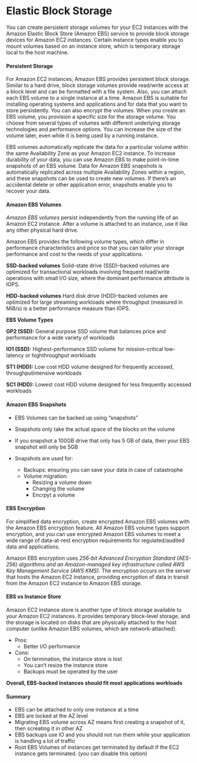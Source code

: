 # Elastic Block Storage

You can create persistent storage volumes for your EC2 instances with the
Amazon Elastic Block Store (Amazon EBS) service to provide block storage devices for
Amazon EC2 instances. Certain instance types enable you to mount volumes based on an
instance store, which is temporary storage local to the host machine.

#### Persistent Storage
For Amazon EC2 instances, Amazon EBS provides persistent block storage. Similar to a
hard drive, block storage volumes provide read/write access at a block level and can be
formatted with a file system. Also, you can attach each EBS volume
to a single instance at a time. Amazon EBS is suitable for installing operating systems and
applications and for data that you want to store persistently. You can also encrypt the
volumes.
When you create an EBS volume, you provision a specific size for the storage volume.
You choose from several types of volumes with different underlying storage technologies
and performance options. You can increase the size of the volume later, even while it is
being used by a running instance.


EBS volumes automatically replicate the data for a particular volume within the same
Availability Zone as your Amazon EC2 instance. To increase durability of your data, you
can use Amazon EBS to make point-in-time snapshots of an EBS volume. Data for Amazon
EBS snapshots is automatically replicated across multiple Availability Zones within a
region, and these snapshots can be used to create new volumes. If there’s an accidental
delete or other application error, snapshots enable you to recover your data.

#### Amazon EBS Volumes
*Amazon EBS volumes* persist independently from the running life of an Amazon EC2
instance. After a volume is attached to an instance, use it like any other physical hard drive.


Amazon EBS provides the following volume types, which differ in performance characteristics
and price so that you can tailor your storage performance and cost to the needs of
your applications.

**SSD-backed volumes**       Solid-state drive (SSD)–backed volumes are optimized for transactional
workloads involving frequent read/write operations with small I/O size, where the
dominant performance attribute is IOPS.

**HDD-backed volumes**       Hard disk drive (HDD)–backed volumes are optimized for large
streaming workloads where throughput (measured in MiB/s) is a better performance measure
than IOPS.

**EBS Volume Types**

**GP2 (SSD):** General purpose SSD volume that balances price and performance for a
wide variety of workloads

**IO1 (SSD):** Highest-performance SSD volume for mission-critical low-latency or highthroughput
workloads

**ST1 (HDD):** Low cost HDD volume designed for frequently accessed, throughputintensive
workloads

**SC1 (HDD):** Lowest cost HDD volume designed for less frequently accessed workloads

#### Amazon EBS Snapshots
* EBS Volumes can be backed up using “snapshots”

* Snapshots only take the actual space of the blocks on the volume

* If you snapshot a 100GB drive that only has 5 GB of data, then your EBS
snapshot will only be 5GB

* Snapshots are used for:
   * Backups: ensuring you can save your data in case of catastrophe
   * Volume migration:
        *   Resizing a volume down
        *   Changing the volume
        *   Encrpyt a volume

#### EBS Encryption
For simplified data encryption, create encrypted Amazon EBS volumes with the Amazon
EBS encryption feature. All Amazon EBS volume types support encryption, and you
can use encrypted Amazon EBS volumes to meet a wide range of data-at-rest encryption
requirements for regulated/audited data and applications.

Amazon EBS encryption uses *256-bit Advanced Encryption Standard (AES-256)
algorithms and an Amazon-managed key infrastructure called AWS Key Management
Service (AWS KMS).* The encryption occurs on the server that hosts the Amazon EC2
instance, providing encryption of data in transit from the Amazon EC2 instance to
Amazon EBS storage.

#### EBS vs Instance Store
Amazon EC2 instance store is another type of block storage available to your Amazon EC2
instances. It provides temporary block-level storage, and the storage is located on disks that are physically attached to the host computer (unlike Amazon EBS volumes, which are
network-attached).

* Pros:
    * Better I/O performance
* Cons:
    * On termination, the instance store is lost
    * You can’t resize the instance store
    * Backups must be operated by the user
    

**Overall, EBS-backed instances should fit most applications workloads**

#### Summary 
* EBS can be attached to only one instance at a time
* EBS are locked at the AZ level
* Migrating EBS volume across AZ means first creating a snapshot of it, then screating it in other AZ
* EBS backups use IO and you should not run them while your application is handling a lot of traffic
* Root EBS Volumes of instances get terminated by default if the EC2 instance gets terminated. (you can disable this option)